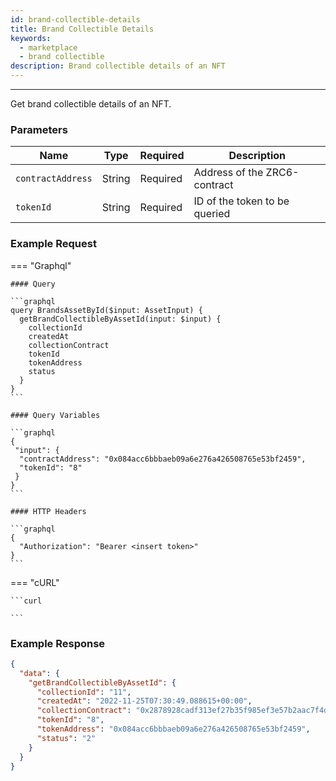 ```yaml
---
id: brand-collectible-details
title: Brand Collectible Details
keywords:
  - marketplace
  - brand collectible
description: Brand collectible details of an NFT
---
```


---

<!-- markdownlint-disable -->

Get brand collectible details of an NFT.

### Parameters

| Name              | Type   | Required | Description                   |
| ----------------- | ------ | -------- | ----------------------------- |
| `contractAddress` | String | Required | Address of the ZRC6-contract  |
| `tokenId`         | String | Required | ID of the token to be queried |

### Example Request

=== "Graphql"

    #### Query

    ```graphql
    query BrandsAssetById($input: AssetInput) {
      getBrandCollectibleByAssetId(input: $input) {
        collectionId
        createdAt
        collectionContract
        tokenId
        tokenAddress
        status
      }
    }
    ```

    #### Query Variables

    ```graphql
    {
     "input": {
      "contractAddress": "0x084acc6bbbaeb09a6e276a426508765e53bf2459",
      "tokenId": "8"
     }
    }
    ```

    #### HTTP Headers

    ```graphql
    {
      "Authorization": "Bearer <insert token>"
    }
    ```

=== "cURL"

    ```curl

    ```

### Example Response

```json
{
  "data": {
    "getBrandCollectibleByAssetId": {
      "collectionId": "11",
      "createdAt": "2022-11-25T07:30:49.088615+00:00",
      "collectionContract": "0x2878928cadf313ef27b35f985ef3e57b2aac7f4d",
      "tokenId": "8",
      "tokenAddress": "0x084acc6bbbaeb09a6e276a426508765e53bf2459",
      "status": "2"
    }
  }
}
```
